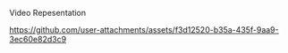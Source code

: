 Video Repesentation


https://github.com/user-attachments/assets/f3d12520-b35a-435f-9aa9-3ec60e82d3c9

